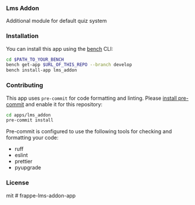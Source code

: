 ### Lms Addon

Additional module for default quiz system

### Installation

You can install this app using the [bench](https://github.com/frappe/bench) CLI:

```bash
cd $PATH_TO_YOUR_BENCH
bench get-app $URL_OF_THIS_REPO --branch develop
bench install-app lms_addon
```

### Contributing

This app uses `pre-commit` for code formatting and linting. Please [install pre-commit](https://pre-commit.com/#installation) and enable it for this repository:

```bash
cd apps/lms_addon
pre-commit install
```

Pre-commit is configured to use the following tools for checking and formatting your code:

- ruff
- eslint
- prettier
- pyupgrade

### License

mit
#   f r a p p e - l m s - a d d o n - a p p  
 